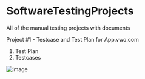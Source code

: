 # SoftwareTestingProjects
All of the manual testing projects with documents

Project #1 - Testcase and Test Plan for App.vwo.com
1. Test Plan
2. Testcases

![image](https://github.com/lokeshwaran-g/SoftwareTestingProjects/assets/174857402/6956004c-49ea-466f-bf48-600cfef4ee4c)
